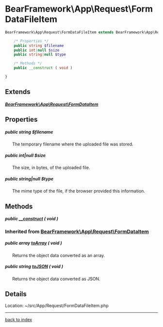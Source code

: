 # BearFramework\App\Request\FormDataFileItem

```php
BearFramework\App\Request\FormDataFileItem extends BearFramework\App\Request\FormDataItem {

	/* Properties */
	public string $filename
	public int|null $size
	public string|null $type

	/* Methods */
	public __construct ( void )

}
```

## Extends

##### [BearFramework\App\Request\FormDataItem](bearframework.app.request.formdataitem.class.md)

## Properties

##### public string $filename

&nbsp;&nbsp;&nbsp;&nbsp;&nbsp;&nbsp;The temporary filename where the uploaded file was stored.

##### public int|null $size

&nbsp;&nbsp;&nbsp;&nbsp;&nbsp;&nbsp;The size, in bytes, of the uploaded file.

##### public string|null $type

&nbsp;&nbsp;&nbsp;&nbsp;&nbsp;&nbsp;The mime type of the file, if the browser provided this information.

## Methods

##### public [__construct](bearframework.app.request.formdatafileitem.__construct.method.md) ( void )

### Inherited from [BearFramework\App\Request\FormDataItem](bearframework.app.request.formdataitem.class.md)

##### public array [toArray](bearframework.app.request.formdataitem.toarray.method.md) ( void )

&nbsp;&nbsp;&nbsp;&nbsp;&nbsp;&nbsp;Returns the object data converted as an array.

##### public string [toJSON](bearframework.app.request.formdataitem.tojson.method.md) ( void )

&nbsp;&nbsp;&nbsp;&nbsp;&nbsp;&nbsp;Returns the object data converted as JSON.

## Details

Location: ~/src/App/Request/FormDataFileItem.php

---

[back to index](index.md)

